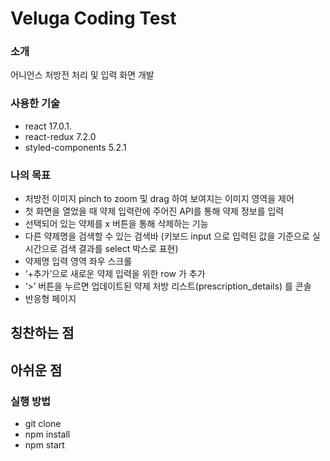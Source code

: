 # Veluga Coding Test

### 소개

어니언스 처방전 처리 및 입력 화면 개발

### 사용한 기술

- react 17.0.1.
- react-redux 7.2.0
- styled-components 5.2.1

### 나의 목표

- 처방전 이미지 pinch to zoom 및 drag 하여 보여지는 이미지 영역을 제어
- 첫 화면을 열었을 때 약제 입력란에 주어진 API를 통해 약제 정보를 입력
- 선택되어 있는 약제를 x 버튼을 통해 삭제하는 기능
- 다른 약제명을 검색할 수 있는 검색바 (키보드 input 으로 입력된 값을 기준으로 실시간으로 검색 결과를 select 박스로 표현)
- 약제명 입력 영역 좌우 스크롤
- ‘+추가’으로 새로운 약제 입력을 위한 row 가 추가
- ‘>’ 버튼을 누르면 업데이트된 약제 처방 리스트(prescription_details) 를 콘솔
- 반응형 페이지

## 칭찬하는 점

## 아쉬운 점

### 실행 방법

- git clone
- npm install
- npm start
